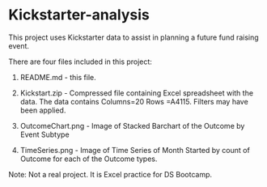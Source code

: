 # Kickstarter-analysis

This project uses Kickstarter data to assist in planning a future fund raising event.   

There are four files included in this project:  
1. README.md - this file.  

2. Kickstart.zip - Compressed file containing Excel spreadsheet with the data.  The data contains Columns=20  Rows =A4115.  Filters may have been applied.  

3. OutcomeChart.png - Image of Stacked Barchart of the Outcome by Event Subtype  

4. TimeSeries.png - Image of Time Series of Month Started by count of Outcome for each of the Outcome types.  
 

Note: Not a real project. It is Excel practice for DS Bootcamp.  

